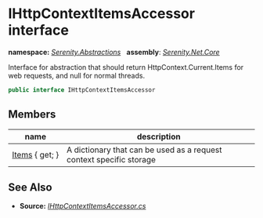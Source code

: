 # IHttpContextItemsAccessor interface
**namespace:** *[Serenity.Abstractions](../README.md#serenity.abstractions-namespace)*   **assembly**: *[Serenity.Net.Core](../README.md)*

Interface for abstraction that should return HttpContext.Current.Items for web requests, and null for normal threads.

```csharp
public interface IHttpContextItemsAccessor
```

## Members

| name | description |
| --- | --- |
| [Items](IHttpContextItemsAccessor/Items.md) { get; } | A dictionary that can be used as a request context specific storage |

## See Also

* **Source:** *[IHttpContextItemsAccessor.cs](https://github.com/serenity-is/Serenity/blob/master/src/Serenity.Net.Core/Authorization/IHttpContextItemsAccessor.cs)*